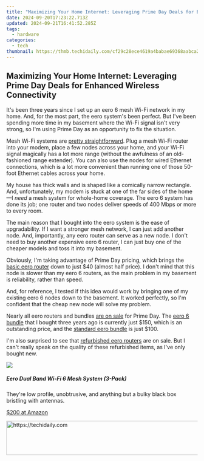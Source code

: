 ```yaml
---
title: "Maximizing Your Home Internet: Leveraging Prime Day Deals for Enhanced Wireless Connectivity"
date: 2024-09-20T17:23:22.713Z
updated: 2024-09-21T16:41:52.285Z
tags:
  - hardware
categories:
  - tech
thumbnail: https://thmb.techidaily.com/cf29c28ece4619a4babae69368aabca262cca3e6476270a9e9bd6f5a744eb780.jpg
---
```


## Maximizing Your Home Internet: Leveraging Prime Day Deals for Enhanced Wireless Connectivity

It's been three years since I set up an eero 6 mesh Wi-Fi network in my home. And, for the most part, the eero system's been perfect. But I've been spending more time in my basement where the Wi-Fi signal isn't very strong, so I'm using Prime Day as an opportunity to fix the situation.

 Mesh Wi-Fi systems are [pretty straightforward](https://easy-unlock-android.techidaily.com/in-2024-the-ultimate-guide-to-motorola-edge-2023-pattern-lock-screen-everything-you-need-to-know-by-drfone-android/). Plug a mesh Wi-Fi router into your modem, place a few nodes across your home, and your Wi-Fi signal magically has a lot more range (without the awfulness of an old-fashioned range extender). You can also use the nodes for wired Ethernet connections, which is a lot more convenient than running one of those 50-foot Ethernet cables across your home.

 My house has thick walls and is shaped like a comically narrow rectangle. And, unfortunately, my modem is stuck at one of the far sides of the home—I _need_ a mesh system for whole-home coverage. The eero 6 system has done its job; one router and two nodes deliver speeds of 400 Mbps or more to every room.

 The main reason that I bought into the eero system is the ease of upgradability. If I want a stronger mesh network, I can just add another node. And, importantly, any eero router can serve as a new node. I don't need to buy another expensive eero 6 router, I can just buy one of the cheaper models and toss it into my basement.

 Obviously, I'm taking advantage of Prime Day pricing, which brings the [basic eero router](https://amazon.com/dp/B07WGJ8ZD3?tag=htgprimedaysite-20h-router/dp/B07WGJ8ZD3?) down to just $40 (almost half price). I don't mind that this node is slower than my eero 6 routers, as the main problem in my basement is reliability, rather than speed.

 And, for reference, I tested if this idea would work by bringing one of my existing eero 6 nodes down to the basement. It worked perfectly, so I'm confident that the cheap new node will solve my problem.

 Nearly all eero routers and bundles [are on sale](https://www.amazon.com/stores/page/1543F8A6-D787-4CB6-8317-BFD2C618A3B6?tag=htgprimedaysite-20) for Prime Day. The [eero 6 bundle](https://amazon.com/dp/B085WSCTS4?tag=htgprimedaysite-20) that I bought three years ago is currently just $150, which is an outstanding price, and the [standard eero bundle](https://amazon.com/dp/B0C41FK17W?tag=htgprimedaysite-20) is just $100.

 I'm also surprised to see that [refurbished eero routers](https://eero.com/deals) are on sale. But I can't really speak on the quality of these refurbished items, as I've only bought new.

![](https://static1.howtogeekimages.com/wordpress/wp-content/uploads/2023/06/21ck7zi6obl-_sl500_-2.jpg) 

#####  Eero Dual Band Wi-Fi 6 Mesh System (3-Pack)

They're low profile, unobtrusive, and anything but a bulky black box bristling with antennas.

[$200 at Amazon](https://amazon.com/dp/B085WSCTS4?tag=htgprimedaysite-20)

<ins class="adsbygoogle"
     style="display:block"
     data-ad-format="autorelaxed"
     data-ad-client="ca-pub-7571918770474297"
     data-ad-slot="1223367746"></ins>

<ins class="adsbygoogle"
     style="display:block"
     data-ad-client="ca-pub-7571918770474297"
     data-ad-slot="8358498916"
     data-ad-format="auto"
     data-full-width-responsive="true"></ins>



<!-- affiliate ads begin -->
<a href="https://appsumo.8odi.net/c/5597632/2144276/7443" target="_top" id="2144276">
  <img src="//a.impactradius-go.com/display-ad/7443-2144276" border="0" alt="https://techidaily.com" width="728" height="90"/>
</a>
<img height="0" width="0" src="https://appsumo.8odi.net/i/5597632/2144276/7443" style="position:absolute;visibility:hidden;" border="0" />
<!-- affiliate ads end -->

